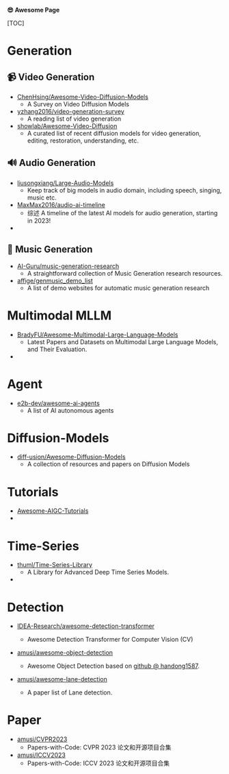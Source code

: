 **😎 Awesome Page**

[TOC]



# Generation

## 📹 Video Generation

- [ChenHsing/Awesome-Video-Diffusion-Models](https://github.com/ChenHsing/Awesome-Video-Diffusion-Models)
  - A Survey on Video Diffusion Models
- [yzhang2016/video-generation-survey](https://github.com/yzhang2016/video-generation-survey)
  - A reading list of video generation
- [showlab/Awesome-Video-Diffusion](https://github.com/showlab/Awesome-Video-Diffusion)
  - A curated list of recent diffusion models for video generation, editing, restoration, understanding, etc.



## 🔊 Audio Generation

- [liusongxiang/Large-Audio-Models](https://github.com/liusongxiang/Large-Audio-Models)
  - Keep track of big models in audio domain, including speech, singing, music etc.
- [MaxMax2016/audio-ai-timeline](https://github.com/MaxMax2016/audio-ai-timeline)
  - 综述 A timeline of the latest AI models for audio generation, starting in 2023!
- 



## 🎵 Music Generation

- [AI-Guru/music-generation-research](https://github.com/AI-Guru/music-generation-research)
  - A straightforward collection of Music Generation research resources.
- [affige/genmusic_demo_list](https://github.com/affige/genmusic_demo_list)
  - A list of demo websites for automatic music generation research



# Multimodal MLLM

- [BradyFU/Awesome-Multimodal-Large-Language-Models](https://github.com/bradyfu/awesome-multimodal-large-language-models#awesome-papers)
  - Latest Papers and Datasets on Multimodal Large Language Models, and Their Evaluation.
- 





# Agent

- [e2b-dev/awesome-ai-agents](https://github.com/e2b-dev/awesome-ai-agents)
  - A list of AI autonomous agents

# Diffusion-Models

- [diff-usion/Awesome-Diffusion-Models](https://github.com/diff-usion/Awesome-Diffusion-Models#generation-1)
  - A collection of resources and papers on Diffusion Models



# Tutorials

- [Awesome-AIGC-Tutorials](https://github.com/luban-agi/Awesome-AIGC-Tutorials/blob/main/README_zh.md)
- 



# Time-Series

- [thuml/Time-Series-Library](https://github.com/thuml/Time-Series-Library)
  - A Library for Advanced Deep Time Series Models.
- 





# Detection

- [IDEA-Research/awesome-detection-transformer](https://github.com/IDEA-Research/awesome-detection-transformer)
  -  Awesome Detection Transformer for Computer Vision (CV)

- [amusi/awesome-object-detection](https://github.com/amusi/awesome-object-detection)
  - Awesome Object Detection based on [github @ handong1587](https://handong1587.github.io/deep_learning/2015/10/09/object-detection.html).
- [amusi/awesome-lane-detection](https://github.com/amusi/awesome-lane-detection)
  - A paper list of Lane detection.

# Paper

- [amusi/CVPR2023](https://github.com/amusi/CVPR2023-Papers-with-Code)
  - Papers-with-Code: CVPR 2023 论文和开源项目合集
- [amusi/ICCV2023](https://github.com/amusi/ICCV2023-Papers-with-Code)
  - Papers-with-Code: ICCV 2023 论文和开源项目合集
